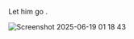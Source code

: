 Let him go .




![Screenshot 2025-06-19 01 18 43](https://github.com/user-attachments/assets/c0a400b4-05dd-47af-a6b6-17ef186d3a03)
